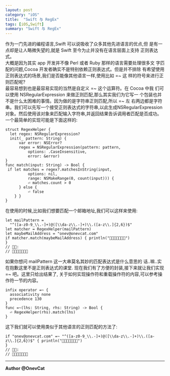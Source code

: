 ```yaml
---    
layout: post    
category: "iOS"    
title:  "Swift 与 RegEx"    
tags: [iOS,Swift]    
summary: "Swift 与 RegEx"    
---    
```

作为一门先进的编程语言,Swift 可以说吸收了众多其他先进语言的优点,但 是有一点却是让人略微失望的,就是 Swift 至今为止并没有在语言层面上支持 正则表达式。  大概是因为其实 app 开发并不像 Perl 或者 Ruby 那样的语言需要处理很多文 字匹配的问题,Cocoa 开发者确实不是特别依赖正则表达式。但是并不排除 有希望使用正则表达式的场景,我们是否能像其他语言一样,使用比如 =~ 这 样的符号来进行正则匹配呢?  最容易想到也是最容易实现的当然是自定义 =~ 这个运算符。在 Cocoa 中我 们可以使用 NSRegularExpression 来做正则匹配,那么其实我们为它写一 个包装也并不是什么太困难的事情。因为做的是字符串正则匹配,所以 =~ 左 右两边都是字符串。我们可以先写一个接受正则表达式的字符串,以此生成NSRegularExpression 对象。然后使用该对象来匹配输入字符串,并返回结果告诉调用者匹配是否成功。一个最简单的实现可能是下面这样的:
	struct RegexHelper {      let regex: NSRegularExpression?      init(_ pattern: String) {          var error: NSError?          regex = NSRegularExpression(pattern: pattern,              options: .CaseInsensitive,              error: &error)	}	func match(input: String) -> Bool {     if let matches = regex?.matchesInString(input,              options: nil,              range: NSMakeRange(0, count(input))) {              ⏎ matches.count > 0          } else {              ⏎ false		} }	}
在使用的时候,比如我们想要匹配一个邮箱地址,我们可以这样来使用:
	let mailPattern =      "^([a-z0-9_\\.-]+)@([\\da-z\\.-]+)\\.([a-z\\.]{2,6})$"	let matcher = RegexHelper(mailPattern)	let maybeMailAddress = "onev@onevcat.com"	if matcher.match(maybeMailAddress) { println("􏰀􏰁􏰂􏰃􏰄􏰅􏰆")	}	// 􏰇􏰈:	// 􏰀􏰁􏰂􏰃􏰄􏰅􏰆
如果你想问 mailPattern 这一大串莫名其妙的匹配表达式是什么意思的 话..嘛..实在抱歉这里不是正则表达式的课堂.
现在我们有了方便的封装,接下来就让我们实现 =~ 吧。这里只给出结果了, 关于如何实现操作符和重载操作符的内容,可以参考操作符一节的内容。
	infix operator =~ {      associativity none      precedence 130	}	func =~(lhs: String, rhs: String) -> Bool {      ⏎ RegexHelper(rhs).match(lhs)	}
这下我们就可以使用类似于其他语言的正则匹配的方法了:
	if "onev@onevcat.com" =~ "^([a-z0-9_\\.-]+)@([\\da-z\\.-]+)\\.([a-z\\.]{2,6})$" { println("􏰀􏰁􏰂􏰃􏰄􏰅􏰆")	}	// 􏰇􏰈:	// 􏰀􏰁􏰂􏰃􏰄􏰅􏰆

---
**Author @OnevCat**

